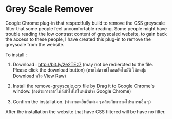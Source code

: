 # Grey Scale Remover

Google Chrome plug-in that respectfully build to remove the CSS greyscale filter that some people feel uncomfortable reading.
Some people might have trouble reading the low contrast content of greyscaled website, to gain back the access to these people, I have created this plug-in to remove the greyscale from the website. 

To install : 

1. Download : http://bit.ly/2e2TEz7  (may not be rediercted to the file. Please click the download button)
    (หากไม่ดาวน์โหลดอัตโนมัติ ให้กดปุ่ม Download หรือ View Raw)

2. Install the remove-greyscale.crx file by Drag it to Google Chrome's window. 
  (ลงด้วยการลากไฟล์เข้าไปใส่ในหน้าต่าง Google Chrome)

3. Confirm the installation. 
  (ทำการกดยืนยันต่าง ๆ คล้ายกับการลงโปรแกรมอื่น ๆ)

After the installation the website that have CSS filtered will be have no filter.

